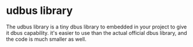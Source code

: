 udbus library
=============

The udbus library is a tiny dbus library to embedded in your project to give it dbus capability.
it's easier to use than the actual official dbus library, and the code is much smaller as well.


